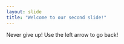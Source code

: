 ```yaml
---
layout: slide
title: "Welcome to our second slide!"
---
```

Never give up!
Use the left arrow to go back!

